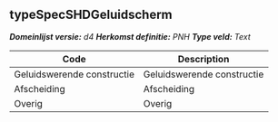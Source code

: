 ## typeSpecSHDGeluidscherm

*__Domeinlijst versie:__ d4*
*__Herkomst definitie:__ PNH*
*__Type veld:__ Text*

|__Code__ |__Description__	|
|	---	|	---	|
| Geluidswerende constructie | Geluidswerende constructie |
| Afscheiding | Afscheiding |
| Overig | Overig |

